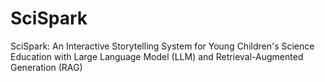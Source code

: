 # SciSpark
SciSpark: An Interactive Storytelling System for Young Children's Science Education with Large Language Model (LLM) and Retrieval-Augmented Generation (RAG)
